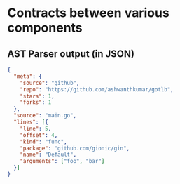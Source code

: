 # Contracts between various components

## AST Parser output (in JSON)
```json
{
  "meta": {
    "source": "github",
    "repo": "https://github.com/ashwanthkumar/gotlb",
    "stars": 1,
    "forks": 1
  },
  "source": "main.go",
  "lines": [{
    "line": 5,
    "offset": 4,
    "kind": "func",
    "package": "github.com/gionic/gin",
    "name": "Default",
    "arguments": ["foo", "bar"]
  }]
}
```

